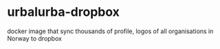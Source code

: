 # urbalurba-dropbox
docker image that sync thousands of profile, logos of all organisations in Norway to dropbox
